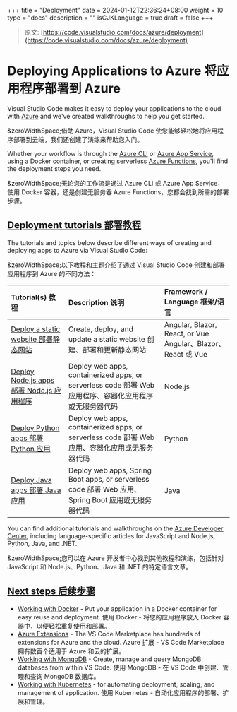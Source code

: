 +++
title = "Deployment"
date = 2024-01-12T22:36:24+08:00
weight = 10
type = "docs"
description = ""
isCJKLanguage = true
draft = false
+++

> 原文: [https://code.visualstudio.com/docs/azure/deployment](https://code.visualstudio.com/docs/azure/deployment)

# Deploying Applications to Azure 将应用程序部署到 Azure



Visual Studio Code makes it easy to deploy your applications to the cloud with [Azure](https://azure.microsoft.com/) and we've created walkthroughs to help you get started.

&zeroWidthSpace;借助 Azure，Visual Studio Code 使您能够轻松地将应用程序部署到云端，我们还创建了演练来帮助您入门。

Whether your workflow is through the [Azure CLI](https://learn.microsoft.com/cli/azure) or [Azure App Service](https://azure.microsoft.com/services/app-service), using a Docker container, or creating serverless [Azure Functions](https://azure.microsoft.com/services/functions/), you'll find the deployment steps you need.

&zeroWidthSpace;无论您的工作流是通过 Azure CLI 或 Azure App Service，使用 Docker 容器，还是创建无服务器 Azure Functions，您都会找到所需的部署步骤。

## [Deployment tutorials 部署教程](https://code.visualstudio.com/docs/azure/deployment#_deployment-tutorials)

The tutorials and topics below describe different ways of creating and deploying apps to Azure via Visual Studio Code:

&zeroWidthSpace;以下教程和主题介绍了通过 Visual Studio Code 创建和部署应用程序到 Azure 的不同方法：

| Tutorial(s) 教程                                             | Description 说明                                             | Framework / Language 框架/语言                               |
| :----------------------------------------------------------- | :----------------------------------------------------------- | :----------------------------------------------------------- |
| [Deploy a static website 部署静态网站](https://learn.microsoft.com/azure/static-web-apps/getting-started) | Create, deploy, and update a static website 创建、部署和更新静态网站 | Angular, Blazor, React, or Vue Angular、Blazor、React 或 Vue |
| [Deploy Node.js apps 部署 Node.js 应用程序](https://code.visualstudio.com/docs/nodejs/nodejs-deployment) | Deploy web apps, containerized apps, or serverless code 部署 Web 应用程序、容器化应用程序或无服务器代码 | Node.js                                                      |
| [Deploy Python apps 部署 Python 应用](https://code.visualstudio.com/docs/python/python-on-azure) | Deploy web apps, containerized apps, or serverless code 部署 Web 应用、容器化应用或无服务器代码 | Python                                                       |
| [Deploy Java apps 部署 Java 应用](https://code.visualstudio.com/docs/java/java-on-azure) | Deploy web apps, Spring Boot apps, or serverless code 部署 Web 应用、Spring Boot 应用或无服务器代码 | Java                                                         |

You can find additional tutorials and walkthroughs on the [Azure Developer Center](https://learn.microsoft.com/azure/developer), including language-specific articles for JavaScript and Node.js, Python, Java, and .NET.

&zeroWidthSpace;您可以在 Azure 开发者中心找到其他教程和演练，包括针对 JavaScript 和 Node.js、Python、Java 和 .NET 的特定语言文章。

## [Next steps 后续步骤](https://code.visualstudio.com/docs/azure/deployment#_next-steps)

- [Working with Docker](https://code.visualstudio.com/docs/azure/docker) - Put your application in a Docker container for easy reuse and deployment.
  使用 Docker - 将您的应用程序放入 Docker 容器中，以便轻松重复使用和部署。
- [Azure Extensions](https://code.visualstudio.com/docs/azure/extensions) - The VS Code Marketplace has hundreds of extensions for Azure and the cloud.
  Azure 扩展 - VS Code Marketplace 拥有数百个适用于 Azure 和云的扩展。
- [Working with MongoDB](https://code.visualstudio.com/docs/azure/mongodb) - Create, manage and query MongoDB databases from within VS Code.
  使用 MongoDB - 在 VS Code 中创建、管理和查询 MongoDB 数据库。
- [Working with Kubernetes](https://code.visualstudio.com/docs/azure/kubernetes) - for automating deployment, scaling, and management of application.
  使用 Kubernetes - 自动化应用程序的部署、扩展和管理。
